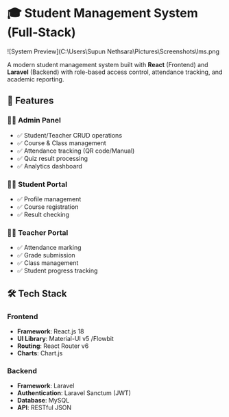 # 🎓 Student Management System (Full-Stack)

![System Preview](C:\Users\Supun Nethsara\Pictures\Screenshots\lms.png

A modern student management system built with **React** (Frontend) and **Laravel** (Backend) with role-based access control, attendance tracking, and academic reporting.

## 🌟 Features

### 👨‍💻 Admin Panel
- ✅ Student/Teacher CRUD operations
- ✅ Course & Class management
- ✅ Attendance tracking (QR code/Manual)
- ✅ Quiz result processing
- ✅ Analytics dashboard

### 👩‍🎓 Student Portal
- ✅ Profile management
- ✅ Course registration
- ✅ Result checking


### 👨‍🏫 Teacher Portal
- ✅ Attendance marking
- ✅ Grade submission
- ✅ Class management
- ✅ Student progress tracking

## 🛠 Tech Stack

### Frontend
- **Framework**: React.js 18
- **UI Library**: Material-UI v5 /Flowbit
- **Routing**: React Router v6
- **Charts**: Chart.js


### Backend
- **Framework**: Laravel 
- **Authentication**: Laravel Sanctum (JWT)
- **Database**: MySQL
- **API**: RESTful JSON


